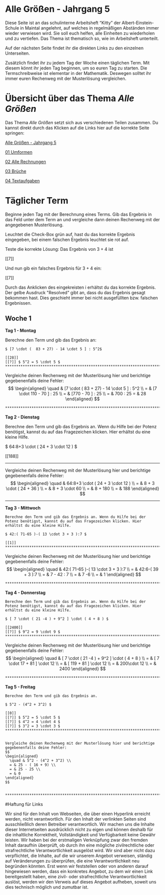 <!--
author: Susanne Suckfüll
email: su-aes@masannek.de
language: de
narrator: German Female
script: url.js

View this file on https://liascript.github.io/course/?https://raw.githubusercontent.com/SUC-AES/Mathe-Webseite/master/Klasse_05/04_Zeiten_und_Zeitspannen/M-05-04-Zeiten_und_Zeitspannen.md#2
-->

# Alle Größen - Jahrgang 5


Diese Seite ist an das schulinterne Arbeitsheft “Kitty” der Albert-Einstein-Schule in Maintal angelehnt, auf welches in regelmäßigen Abständen
immer wieder verwiesen wird. Sie soll euch helfen, alle Einheiten zu wiederholen und zu vertiefen. Das Thema ist thematisch so, wie im
Arbeitsheft unterteilt.

Auf der nächsten Seite findet ihr die direkten Links zu den einzelnen Unterseiten.

Zusätzlich findet ihr zu jedem Tag der Woche einen täglichen Term. Mit diesem könnt ihr jeden Tag beginnen, um so euren Tag zu starten. Die
Termschreibweise ist elementar in der Mathematik. Deswegen solltet ihr immer euren Rechenweg mit der Musterlösung vergleichen.


# Übersicht über das Thema *Alle Größen*

Das Thema *Alle Größen* setzt sich aus verschiedenen Teilen zusammen. Du kannst direkt durch das Klicken auf die Links hier auf die korrekte Seite springen:

[Alle Größen - Jahrgang 5]()

[01 Umformen]()

[02 Alle Rechnungen]()

[03 Brüche]()

[04 Textaufgaben]()


# Täglicher Term

Beginne jeden Tag mit der Berechnung eines Terms. Gib das Ergebnis in das Feld unter dem Term an und vergleiche dann deinen Rechenweg mit der angegebenen Musterlösung.


Leuchtet die Check-Box grün auf, hast du das korrekte Ergebnis eingegeben, bei einem falschen Ergebnis leuchtet sie rot auf.

Teste die korrekte Lösung: Das Ergebnis von $3+4$ ist

[[7]]

Und nun gib ein falsches Ergebnis für $3+4$ ein:

[[7]]

Durch das Anklicken des eingekreisten i erhältst du das korrekte Ergebnis. Der gelbe Ausdruck "Resolved" gibt an, dass du das Ergebnis gesagt bekommen hast. Dies geschieht immer bei nicht ausgefüllten bzw. falschen Ergebnissen.

## Woche 1



**Tag 1 - Montag**

  Berechne den Term und gib das Ergebnis an:

    $ [7 \cdot (  83 + 27) - 14 \cdot 5 ] : 5^2$

    [[28]]
    [[?]] $ 5^2 = 5 \cdot 5 $
    ***********************************************************************


Vergleiche deinen Rechenweg mit der Musterlösung hier und berichtige gegebenenfalls deine Fehler:
$$
  \begin{aligned}
  \quad & [7 \cdot (  83 + 27) - 14 \cdot 5 ] : 5^2 \\
  = &  [7 \cdot 110 - 70 ] : 25 \\
  = &  [770 - 70 ] : 25 \\
  = & 700 : 25
  = & 28
\end{aligned}
$$


    ***********************************************************************


**Tag 2 - Dienstag**

  Berechne den Term und gib das Ergebnis an. Wenn du Hilfe bei der Potenz benötigst, kannst du auf das Fragezeichen klicken. Hier erhältst du eine kleine Hilfe.

  $ 64:8+3 \cdot ( 24 + 3 \cdot 12 ) $

  [[188]]
  ***********************************************************************


Vergleiche deinen Rechenweg mit der Musterlösung hier und berichtige gegebenenfalls deine Fehler:
$$
\begin{aligned}
  \quad &  64:8+3 \cdot ( 24 + 3 \cdot 12 ) \\
  = &  8 + 3 \cdot ( 24 + 36 ) \\
  = & 8 + 3 \cdot 60 \\
  = & 8 + 180 \\
  = & 188
\end{aligned}
$$

  ***********************************************************************


**Tag 3 - Mittwoch**

    Berechne den Term und gib das Ergebnis an. Wenn du Hilfe bei der Potenz benötigst, kannst du auf das Fragezeichen klicken. Hier erhältst du eine kleine Hilfe.

    $ 42:( 71-65 )-( 13 \cdot 3 + 3 ):7 $

    [[1]]
    ***********************************************************************


  Vergleiche deinen Rechenweg mit der Musterlösung hier und berichtige gegebenenfalls deine Fehler:
  $$
  \begin{aligned}
    \quad & 42:( 71-65 )-( 13 \cdot 3 + 3 ):7 \\
    = & 42:6-( 39 + 3 ):7 \\
    = & 7 - 42 : 7 \\
    = & 7 -6 \\
    = & 1
  \end{aligned}
  $$


    ***********************************************************************

**Tag 4 - Donnerstag**

    Berechne den Term und gib das Ergebnis an. Wenn du Hilfe bei der Potenz benötigst, kannst du auf das Fragezeichen klicken. Hier erhältst du eine kleine Hilfe.

    $ [ 7 \cdot ( 21 -4 ) + 9^2 ] \cdot ( 4 + 8 ) $

    [[2400]]
    [[?]] $ 9^2 = 9 \cdot 9 $
    ***********************************************************************


  Vergleiche deinen Rechenweg mit der Musterlösung hier und berichtige gegebenenfalls deine Fehler:
  $$
  \begin{aligned}
    \quad & [ 7 \cdot ( 21 -4 ) + 9^2 ] \cdot ( 4 + 8 ) \\
    = & [ 7 \cdot 17 + 81 ] \cdot 12 \\
    = & [ 119 + 81 ] \cdot 12 \\
    = & 200\cdot 12 \\
    = & 2400
  \end{aligned}
  $$

    ***********************************************************************

**Tag 5 - Freitag**

    Berechne den Term und gib das Ergebnis an.

    $ 5^2 - (4^2 + 3^2) $

    [[0]]
    [[?]] $ 5^2 = 5 \cdot 5 $
    [[?]] $ 4^2 = 4 \cdot 4 $
    [[?]] $ 3^2 = 3 \cdot 3 $
    ***********************************************************************


    Vergleiche deinen Rechenweg mit der Musterlösung hier und berichtige gegebenenfalls deine Fehler:
    $$
    \begin{aligned}
      \quad & 5^2 - (4^2 + 3^2) \\
      = & 25 - ( 16 + 9) \\
      = & 25 - 25 \\
      = & 0
    \end{aligned}
    $$

        ***********************************************************************


#Haftung für Links

Wir sind für den Inhalt von Webseiten, die über einen Hyperlink erreicht werden, nicht verantwortlich. Für den Inhalt der verlinkten Seiten sind ausschließlich deren Betreiber verantwortlich. Wir machen uns die Inhalte dieser Internetseiten ausdrücklich nicht zu eigen und können deshalb für die inhaltliche Korrektheit, Vollständigkeit und Verfügbarkeit keine Gewähr leisten. Wir haben bei der erstmaligen Verknüpfung zwar den fremden Inhalt daraufhin überprüft, ob durch ihn eine mögliche zivilrechtliche oder strafrechtliche Verantwortlichkeit ausgelöst wird. Wir sind aber nicht dazu verpflichtet, die Inhalte, auf die wir unserem Angebot verweisen, ständig auf Veränderungen zu überprüfen, die eine Verantwortlichkeit neu begründen könnten. Erst wenn wir feststellen oder von anderen darauf hingewiesen werden, dass ein konkretes Angebot, zu dem wir einen Link bereitgestellt haben, eine zivil- oder strafrechtliche Verantwortlichkeit auslöst, werden wir den Verweis auf dieses Angebot aufheben, soweit uns dies technisch möglich und zumutbar ist.
